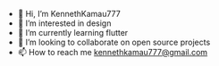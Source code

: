 - 👋 Hi, I’m KennethKamau777
- 👀 I’m interested in design
- 🌱 I’m currently learning flutter
- 💞️ I’m looking to collaborate on open source projects
- 📫 How to reach me kennethkamau777@gmail.com

<!---
KennethKamau777/KennethKamau777 is a ✨ special ✨ repository because its `README.md` (this file) appears on your GitHub profile.
You can click the Preview link to take a look at your changes.
--->
